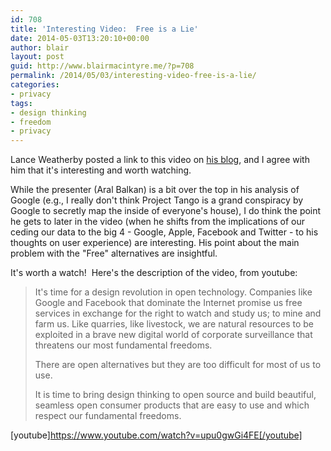 ```yaml
---
id: 708
title: 'Interesting Video:  Free is a Lie'
date: 2014-05-03T13:20:10+00:00
author: blair
layout: post
guid: http://www.blairmacintyre.me/?p=708
permalink: /2014/05/03/interesting-video-free-is-a-lie/
categories:
- privacy
tags:
- design thinking
- freedom
- privacy
---
```


Lance Weatherby posted a link to this video on [his blog](http://blog.weatherby.net/2014/05/free-is-a-lie.html), and I agree with him that it's interesting and worth watching.

While the presenter (Aral Balkan) is a bit over the top in his analysis of Google (e.g., I really don't think Project Tango is a grand conspiracy by Google to secretly map the inside of everyone's house), I do think the point he gets to later in the video (when he shifts from the implications of our ceding our data to the big 4 - Google, Apple, Facebook and Twitter - to his thoughts on user experience) are interesting. His point about the main problem with the "Free" alternatives are insightful.

It's worth a watch!  Here's the description of the video, from youtube:


<blockquote>It's time for a design revolution in open technology. Companies like Google and Facebook that dominate the Internet promise us free services in exchange for the right to watch and study us; to mine and farm us. Like quarries, like livestock, we are natural resources to be exploited in a brave new digital world of corporate surveillance that threatens our most fundamental freedoms.

There are open alternatives but they are too difficult for most of us to use.

It is time to bring design thinking to open source and build beautiful, seamless open consumer products that are easy to use and which respect our fundamental freedoms.</blockquote>


[youtube]https://www.youtube.com/watch?v=upu0gwGi4FE[/youtube]
